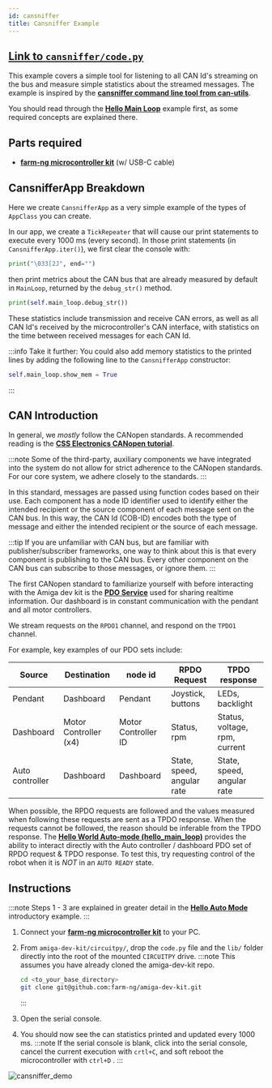 ```yaml
---
id: cansniffer
title: Cansniffer Example
---
```


## [Link to `cansniffer/code.py`](https://github.com/farm-ng/amiga-dev-kit/blob/main/circuitpy/examples/cansniffer/code.py)

This example covers a simple tool for listening to all CAN Id's
streaming on the bus
and measure simple statistics about the streamed messages.
The example is inspired by the
[**cansniffer command line tool from can-utils**](https://manpages.debian.org/testing/can-utils/cansniffer.1.en.html).

You should read through the
[**Hello Main Loop**](/examples/hello_main_loop/README.md)
example first, as some required concepts are explained there.

## Parts required

- [**farm-ng microcontroller kit**](https://farm-ng.com/products/microcontroller-kit) (w/ USB-C cable)

## CansnifferApp Breakdown

Here we create `CansnifferApp` as a very simple example of the
types of `AppClass` you can create.

In our app, we create a `TickRepeater` that will cause our print
statements to execute every 1000 ms (every second).
In those print statements (in `CansnifferApp.iter()`), we first
clear the console with:

```Python
print("\033[2J", end="")
```

then print metrics about the CAN bus that are already measured by
default in `MainLoop`, returned by the `debug_str()` method.

```Python
print(self.main_loop.debug_str())
```

These statistics include transmission and receive CAN errors,
as well as all CAN Id's received by the microcontroller's CAN
interface, with statistics on the time between received messages
for each CAN Id.

:::info Take it further:
You could also add memory statistics to the printed lines
by adding the following line to the `CansnifferApp` constructor:

```Python
self.main_loop.show_mem = True
```

:::

## CAN Introduction

In general, we *mostly* follow the CANopen standards.
A recommended reading is the
[**CSS Electronics CANopen tutorial**](https://www.csselectronics.com/pages/canopen-tutorial-simple-intro).

:::note
Some of the third-party, auxiliary components we have integrated
into the system do not allow for strict adherence to the CANopen
standards.
For our core system, we adhere closely to the standards.
:::

In this standard, messages are passed using function codes based
on their use.
Each component has a node ID identifier used to identify either
the intended recipient or the source component of each message
sent on the CAN bus.
In this way, the CAN Id (COB-ID) encodes both the type of message
and either the intended recipient or the source of each message.

:::tip
If you are unfamiliar with CAN bus,
but are familiar with publisher/subscriber frameworks,
one way to think about this is that every component is publishing
to the CAN bus.
Every other component on the CAN bus can subscribe to those
messages, or ignore them.
:::

The first CANopen standard to familiarize yourself with before
interacting with the Amiga dev kit is the
[**PDO Service**](https://www.csselectronics.com/pages/canopen-tutorial-simple-intro#pdo-process-data-object)
used for sharing realtime information.
Our dashboard is in constant communication with the pendant and
all motor controllers.

We stream requests on the `RPDO1` channel, and respond on the
`TPDO1` channel.

For example, key examples of our PDO sets include:

| Source          | Destination           | node id             | RPDO Request               | TPDO response                 |
| --------------- | --------------------- | ------------------- | -------------------------- | ----------------------------- |
| Pendant         | Dashboard             | Pendant             | Joystick, buttons          | LEDs, backlight               |
| Dashboard       | Motor Controller (x4) | Motor Controller ID | Status, rpm                | Status, voltage, rpm, current |
| Auto controller | Dashboard             | Dashboard           | State, speed, angular rate | State, speed, angular rate    |

When possible, the RPDO requests are followed and the values
measured when following these requests are sent as a TPDO
response.
When the requests cannot be followed, the reason should be
inferable from the TPDO response.
The [**Hello World Auto-mode (hello_main_loop)**](/examples/hello_main_loop/README.md)
provides the ability to interact
directly with the Auto controller / dashboard PDO set of RPDO
request & TPDO response.
To test this, try requesting control of the robot when it is
*NOT* in an `AUTO READY` state.

## Instructions

:::note
Steps 1 - 3 are explained in greater detail in the
[**Hello Auto Mode**](/examples/hello_main_loop/README.md)
introductory example.
:::

1. Connect your
[**farm-ng microcontroller kit**](https://farm-ng.com/products/microcontroller-kit)
to your PC.
2. From `amiga-dev-kit/circuitpy/`, drop the `code.py` file and
the `lib/` folder directly into the root of the mounted
`CIRCUITPY` drive.
    :::note
    This assumes you have already cloned the amiga-dev-kit repo.

    ```bash
    cd <to_your_base_directory>
    git clone git@github.com:farm-ng/amiga-dev-kit.git
    ```

    :::
3. Open the serial console.
4. You should now see the can statistics printed and updated
every 1000 ms.
:::note
If the serial console is blank, click into the serial console,
cancel the current execution with `crtl+C`, and soft reboot the
microcontroller with `ctrl+D` .
:::

<!-- <p align="center">
<img src="./assets/cansniffer_demo.png" alt="drawing" width="300"/>
</p> -->
![cansniffer_demo](https://user-images.githubusercontent.com/53625197/187537132-e89ea79b-2ae1-4ccb-9d9a-8f3ffd899565.png)

